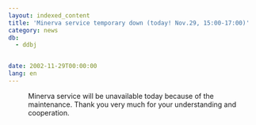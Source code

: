 ```yaml
---
layout: indexed_content
title: 'Minerva service temporary down (today! Nov.29, 15:00-17:00)'
category: news
db:
  - ddbj


date: 2002-11-29T00:00:00
lang: en
---
```


<dd>Minerva service will be unavailable today because of the maintenance. Thank you very much for your understanding and cooperation.</dd>
